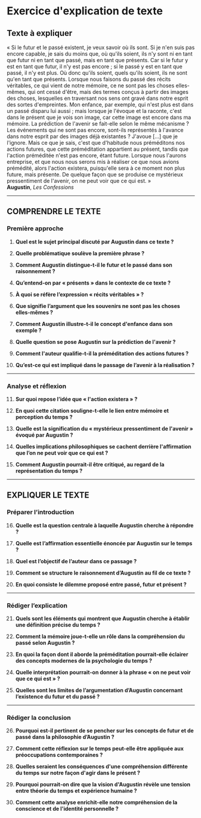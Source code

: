 # Exercice d'explication de texte

## Texte à expliquer

« Si le futur et le passé existent, je veux savoir où ils sont. Si je n'en suis pas encore capable, je sais du moins que, où qu'ils soient, ils n'y sont ni en tant que futur ni en tant que passé, mais en tant que présents. Car si le futur y est en tant que futur, il n'y est pas encore ; si le passé y est en tant que passé, il n'y est plus. Où donc qu'ils soient, quels qu'ils soient, ils ne sont qu'en tant que présents. Lorsque nous faisons du passé des récits véritables, ce qui vient de notre mémoire, ce ne sont pas les choses elles-mêmes, qui ont cessé d'être, mais des termes conçus à partir des images des choses, lesquelles en traversant nos sens ont gravé dans notre esprit des sortes d'empreintes. Mon enfance, par exemple, qui n'est plus est dans un passé disparu lui aussi ; mais lorsque je l'évoque et la raconte, c'est dans le présent que je vois son image, car cette image est encore dans ma mémoire. La prédiction de l'avenir se fait-elle selon le même mécanisme ? Les événements qui ne sont pas encore, sont-ils représentés à l'avance dans notre esprit par des images déjà existantes ? J'avoue […] que je l'ignore. Mais ce que je sais, c'est que d'habitude nous préméditons nos actions futures, que cette préméditation appartient au présent, tandis que l'action préméditée n'est pas encore, étant future. Lorsque nous l'aurons entreprise, et que nous nous serons mis à réaliser ce que nous avions prémédité, alors l'action existera, puisqu'elle sera à ce moment non plus future, mais présente. De quelque façon que se produise ce mystérieux pressentiment de l'avenir, on ne peut voir que ce qui est. »  
**Augustin**, *Les Confessions*

---

## COMPRENDRE LE TEXTE

### Première approche

1. **Quel est le sujet principal discuté par Augustin dans ce texte ?**

2. **Quelle problématique soulève la première phrase ?**

3. **Comment Augustin distingue-t-il le futur et le passé dans son raisonnement ?**

4. **Qu’entend-on par « présents » dans le contexte de ce texte ?**

5. **À quoi se réfère l’expression « récits véritables » ?**

6. **Que signifie l’argument que les souvenirs ne sont pas les choses elles-mêmes ?**

7. **Comment Augustin illustre-t-il le concept d'enfance dans son exemple ?**

8. **Quelle question se pose Augustin sur la prédiction de l'avenir ?**

9. **Comment l'auteur qualifie-t-il la préméditation des actions futures ?**

10. **Qu’est-ce qui est impliqué dans le passage de l’avenir à la réalisation ?**

---

### Analyse et réflexion

11. **Sur quoi repose l’idée que « l'action existera » ?**

12. **En quoi cette citation souligne-t-elle le lien entre mémoire et perception du temps ?**

13. **Quelle est la signification du « mystérieux pressentiment de l'avenir » évoqué par Augustin ?**

14. **Quelles implications philosophiques se cachent derrière l'affirmation que l’on ne peut voir que ce qui est ?**

15. **Comment Augustin pourrait-il être critiqué, au regard de la représentation du temps ?**

---

## EXPLIQUER LE TEXTE

### Préparer l’introduction

16. **Quelle est la question centrale à laquelle Augustin cherche à répondre ?**

17. **Quelle est l’affirmation essentielle énoncée par Augustin sur le temps ?**

18. **Quel est l’objectif de l’auteur dans ce passage ?**

19. **Comment se structure le raisonnement d’Augustin au fil de ce texte ?**

20. **En quoi consiste le dilemme proposé entre passé, futur et présent ?**

---

### Rédiger l’explication

21. **Quels sont les éléments qui montrent que Augustin cherche à établir une définition précise du temps ?**

22. **Comment la mémoire joue-t-elle un rôle dans la compréhension du passé selon Augustin ?**

23. **En quoi la façon dont il aborde la préméditation pourrait-elle éclairer des concepts modernes de la psychologie du temps ?**

24. **Quelle interprétation pourrait-on donner à la phrase « on ne peut voir que ce qui est » ?**

25. **Quelles sont les limites de l’argumentation d’Augustin concernant l’existence du futur et du passé ?**

---

### Rédiger la conclusion

26. **Pourquoi est-il pertinent de se pencher sur les concepts de futur et de passé dans la philosophie d’Augustin ?**

27. **Comment cette réflexion sur le temps peut-elle être appliquée aux préoccupations contemporaines ?**

28. **Quelles seraient les conséquences d'une compréhension différente du temps sur notre façon d'agir dans le présent ?**

29. **Pourquoi pourrait-on dire que la vision d'Augustin révèle une tension entre théorie du temps et expérience humaine ?**

30. **Comment cette analyse enrichit-elle notre compréhension de la conscience et de l'identité personnelle ?**